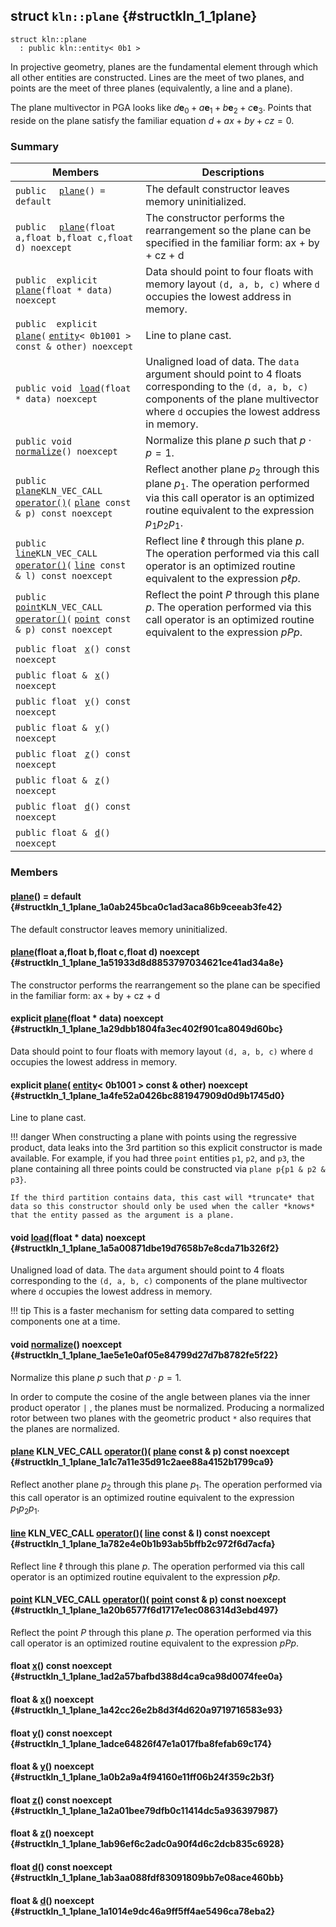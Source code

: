 ## struct `kln::plane` {#structkln_1_1plane}

```
struct kln::plane
  : public kln::entity< 0b1 >
```  

In projective geometry, planes are the fundamental element through which all other entities are constructed. Lines are the meet of two planes, and points are the meet of three planes (equivalently, a line and a plane).

The plane multivector in PGA looks like $d\mathbf{e}_0 + a\mathbf{e}_1 + b\mathbf{e}_2 + c\mathbf{e}_3$. Points that reside on the plane satisfy the familiar equation $d + ax + by + cz = 0$.

### Summary

 Members                        | Descriptions                                
--------------------------------|---------------------------------------------
`public  ` [`plane`](#structkln_1_1plane_1a0ab245bca0c1ad3aca86b9ceeab3fe42)`() = default`  | The default constructor leaves memory uninitialized.
`public  ` [`plane`](#structkln_1_1plane_1a51933d8d8853797034621ce41ad34a8e)`(float a,float b,float c,float d) noexcept`  | The constructor performs the rearrangement so the plane can be specified in the familiar form: ax + by + cz + d
`public  explicit ` [`plane`](#structkln_1_1plane_1a29dbb1804fa3ec402f901ca8049d60bc)`(float * data) noexcept`  | Data should point to four floats with memory layout `(d, a, b, c)`  where `d`  occupies the lowest address in memory.
`public  explicit ` [`plane`](#structkln_1_1plane_1a4fe52a0426bc881947909d0d9b1745d0)`(` [`entity`](../../api/kln_entity#structkln_1_1entity)`< 0b1001 > const & other) noexcept`  | Line to plane cast.
`public void ` [`load`](#structkln_1_1plane_1a5a00871dbe19d7658b7e8cda71b326f2)`(float * data) noexcept`  | Unaligned load of data. The `data`  argument should point to 4 floats corresponding to the `(d, a, b, c)`  components of the plane multivector where `d`  occupies the lowest address in memory.
`public void ` [`normalize`](#structkln_1_1plane_1ae5e1e0af05e84799d27d7b8782fe5f22)`() noexcept`  | Normalize this plane $p$ such that $p \cdot p = 1$.
`public ` [`plane`](#structkln_1_1plane)` KLN_VEC_CALL ` [`operator()`](#structkln_1_1plane_1a1c7a11e35d91c2aee88a4152b1799ca9)`(` [`plane`](#structkln_1_1plane)` const & p) const noexcept`  | Reflect another plane $p_2$ through this plane $p_1$. The operation performed via this call operator is an optimized routine equivalent to the expression $p_1 p_2 p_1$.
`public ` [`line`](../../api/kln_line#structkln_1_1line)` KLN_VEC_CALL ` [`operator()`](#structkln_1_1plane_1a782e4e0b1b93ab5bffb2c972f6d7acfa)`(` [`line`](../../api/kln_line#structkln_1_1line)` const & l) const noexcept`  | Reflect line $\ell$ through this plane $p$. The operation performed via this call operator is an optimized routine equivalent to the expression $p \ell p$.
`public ` [`point`](../../api/kln_point#structkln_1_1point)` KLN_VEC_CALL ` [`operator()`](#structkln_1_1plane_1a20b6577f6d1717e1ec086314d3ebd497)`(` [`point`](../../api/kln_point#structkln_1_1point)` const & p) const noexcept`  | Reflect the point $P$ through this plane $p$. The operation performed via this call operator is an optimized routine equivalent to the expression $p P p$.
`public float ` [`x`](#structkln_1_1plane_1ad2a57bafbd388d4ca9ca98d0074fee0a)`() const noexcept`  | 
`public float & ` [`x`](#structkln_1_1plane_1a42cc26e2b8d3f4d620a9719716583e93)`() noexcept`  | 
`public float ` [`y`](#structkln_1_1plane_1adce64826f47e1a017fba8fefab69c174)`() const noexcept`  | 
`public float & ` [`y`](#structkln_1_1plane_1a0b2a9a4f94160e11ff06b24f359c2b3f)`() noexcept`  | 
`public float ` [`z`](#structkln_1_1plane_1a2a01bee79dfb0c11414dc5a936397987)`() const noexcept`  | 
`public float & ` [`z`](#structkln_1_1plane_1ab96ef6c2adc0a90f4d6c2dcb835c6928)`() noexcept`  | 
`public float ` [`d`](#structkln_1_1plane_1ab3aa088fdf83091809bb7e08ace460bb)`() const noexcept`  | 
`public float & ` [`d`](#structkln_1_1plane_1a1014e9dc46a9ff5ff4ae5496ca78eba2)`() noexcept`  | 

### Members

####   [plane](#structkln_1_1plane_1a0ab245bca0c1ad3aca86b9ceeab3fe42)() = default  {#structkln_1_1plane_1a0ab245bca0c1ad3aca86b9ceeab3fe42}

The default constructor leaves memory uninitialized.

####   [plane](#structkln_1_1plane_1a51933d8d8853797034621ce41ad34a8e)(float a,float b,float c,float d) noexcept  {#structkln_1_1plane_1a51933d8d8853797034621ce41ad34a8e}

The constructor performs the rearrangement so the plane can be specified in the familiar form: ax + by + cz + d

####  explicit  [plane](#structkln_1_1plane_1a29dbb1804fa3ec402f901ca8049d60bc)(float * data) noexcept  {#structkln_1_1plane_1a29dbb1804fa3ec402f901ca8049d60bc}

Data should point to four floats with memory layout `(d, a, b, c)`  where `d`  occupies the lowest address in memory.

####  explicit  [plane](#structkln_1_1plane_1a4fe52a0426bc881947909d0d9b1745d0)( [entity](../../api/kln_entity#structkln_1_1entity)< 0b1001 > const & other) noexcept  {#structkln_1_1plane_1a4fe52a0426bc881947909d0d9b1745d0}

Line to plane cast.

!!! danger 
    When constructing a plane with points using the regressive product,
    data leaks into the 3rd partition so this explicit constructor is
    made available. For example, if you had three `point` entities `p1`,
    `p2`, and `p3`, the plane containing all three points could be
    constructed via `plane p{p1 & p2 & p3}`.
    
    If the third partition contains data, this cast will *truncate* that
    data so this constructor should only be used when the caller *knows*
    that the entity passed as the argument is a plane.

#### void  [load](#structkln_1_1plane_1a5a00871dbe19d7658b7e8cda71b326f2)(float * data) noexcept  {#structkln_1_1plane_1a5a00871dbe19d7658b7e8cda71b326f2}

Unaligned load of data. The `data`  argument should point to 4 floats corresponding to the `(d, a, b, c)`  components of the plane multivector where `d`  occupies the lowest address in memory.

!!! tip 
    This is a faster mechanism for setting data compared to setting
    components one at a time.

#### void  [normalize](#structkln_1_1plane_1ae5e1e0af05e84799d27d7b8782fe5f22)() noexcept  {#structkln_1_1plane_1ae5e1e0af05e84799d27d7b8782fe5f22}

Normalize this plane $p$ such that $p \cdot p = 1$.

In order to compute the cosine of the angle between planes via the inner product operator `|` , the planes must be normalized. Producing a normalized rotor between two planes with the geometric product `*`  also requires that the planes are normalized.

####  [plane](#structkln_1_1plane) KLN_VEC_CALL  [operator()](#structkln_1_1plane_1a1c7a11e35d91c2aee88a4152b1799ca9)( [plane](#structkln_1_1plane) const & p) const noexcept  {#structkln_1_1plane_1a1c7a11e35d91c2aee88a4152b1799ca9}

Reflect another plane $p_2$ through this plane $p_1$. The operation performed via this call operator is an optimized routine equivalent to the expression $p_1 p_2 p_1$.

####  [line](../../api/kln_line#structkln_1_1line) KLN_VEC_CALL  [operator()](#structkln_1_1plane_1a782e4e0b1b93ab5bffb2c972f6d7acfa)( [line](../../api/kln_line#structkln_1_1line) const & l) const noexcept  {#structkln_1_1plane_1a782e4e0b1b93ab5bffb2c972f6d7acfa}

Reflect line $\ell$ through this plane $p$. The operation performed via this call operator is an optimized routine equivalent to the expression $p \ell p$.

####  [point](../../api/kln_point#structkln_1_1point) KLN_VEC_CALL  [operator()](#structkln_1_1plane_1a20b6577f6d1717e1ec086314d3ebd497)( [point](../../api/kln_point#structkln_1_1point) const & p) const noexcept  {#structkln_1_1plane_1a20b6577f6d1717e1ec086314d3ebd497}

Reflect the point $P$ through this plane $p$. The operation performed via this call operator is an optimized routine equivalent to the expression $p P p$.

#### float  [x](#structkln_1_1plane_1ad2a57bafbd388d4ca9ca98d0074fee0a)() const noexcept  {#structkln_1_1plane_1ad2a57bafbd388d4ca9ca98d0074fee0a}

#### float &  [x](#structkln_1_1plane_1a42cc26e2b8d3f4d620a9719716583e93)() noexcept  {#structkln_1_1plane_1a42cc26e2b8d3f4d620a9719716583e93}

#### float  [y](#structkln_1_1plane_1adce64826f47e1a017fba8fefab69c174)() const noexcept  {#structkln_1_1plane_1adce64826f47e1a017fba8fefab69c174}

#### float &  [y](#structkln_1_1plane_1a0b2a9a4f94160e11ff06b24f359c2b3f)() noexcept  {#structkln_1_1plane_1a0b2a9a4f94160e11ff06b24f359c2b3f}

#### float  [z](#structkln_1_1plane_1a2a01bee79dfb0c11414dc5a936397987)() const noexcept  {#structkln_1_1plane_1a2a01bee79dfb0c11414dc5a936397987}

#### float &  [z](#structkln_1_1plane_1ab96ef6c2adc0a90f4d6c2dcb835c6928)() noexcept  {#structkln_1_1plane_1ab96ef6c2adc0a90f4d6c2dcb835c6928}

#### float  [d](#structkln_1_1plane_1ab3aa088fdf83091809bb7e08ace460bb)() const noexcept  {#structkln_1_1plane_1ab3aa088fdf83091809bb7e08ace460bb}

#### float &  [d](#structkln_1_1plane_1a1014e9dc46a9ff5ff4ae5496ca78eba2)() noexcept  {#structkln_1_1plane_1a1014e9dc46a9ff5ff4ae5496ca78eba2}

